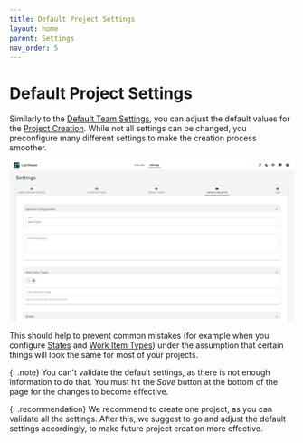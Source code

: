 ```yaml
---
title: Default Project Settings
layout: home
parent: Settings
nav_order: 5
---
```


# Default Project Settings
Similarly to the [Default Team Settings](defaultteamsettings.html), you can adjust the default values for the [Project Creation](../projects/edit.html). While not all settings can be changed, you preconfigure many different settings to make the creation process smoother.

![Default Project Settings](../assets/settings/defaultprojectsettings.png)

This should help to prevent common mistakes (for example when you configure [States](../projects/edit.html#states) and [Work Item Types](../projects/edit.html#work-item-types)) under the assumption that certain things will look the same for most of your projects.

{: .note}
You can't validate the default settings, as there is not enough information to do that.
You must hit the *Save* button at the bottom of the page for the changes to become effective.

{: .recommendation}
We recommend to create one project, as you can validate all the settings. After this, we suggest to go and adjust the default settings accordingly, to make future project creation more effective.